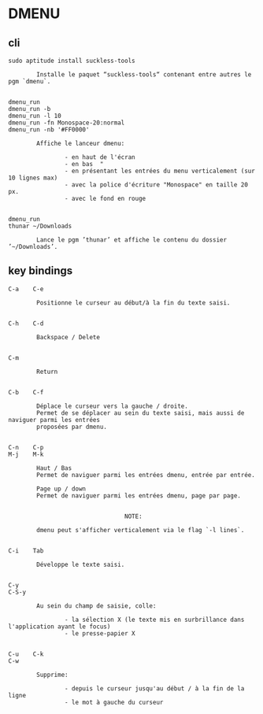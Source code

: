 # DMENU
## cli

    sudo aptitude install suckless-tools

            Installe le paquet “suckless-tools“ contenant entre autres le pgm `dmenu`.


    dmenu_run
    dmenu_run -b
    dmenu_run -l 10
    dmenu_run -fn Monospace-20:normal
    dmenu_run -nb '#FF0000'

            Affiche le lanceur dmenu:

                    - en haut de l'écran
                    - en bas  "
                    - en présentant les entrées du menu verticalement (sur 10 lignes max)
                    - avec la police d'écriture "Monospace" en taille 20 px.
                    - avec le fond en rouge


    dmenu_run
    thunar ~/Downloads

            Lance le pgm ’thunar’ et affiche le contenu du dossier ’~/Downloads’.

## key bindings

    C-a    C-e

            Positionne le curseur au début/à la fin du texte saisi.


    C-h    C-d

            Backspace / Delete


    C-m

            Return


    C-b    C-f

            Déplace le curseur vers la gauche / droite.
            Permet de se déplacer au sein du texte saisi, mais aussi de naviguer parmi les entrées
            proposées par dmenu.


    C-n    C-p
    M-j    M-k

            Haut / Bas
            Permet de naviguer parmi les entrées dmenu, entrée par entrée.

            Page up / down
            Permet de naviguer parmi les entrées dmenu, page par page.


                                     NOTE:

            dmenu peut s'afficher verticalement via le flag `-l lines`.


    C-i    Tab

            Développe le texte saisi.


    C-y
    C-S-y

            Au sein du champ de saisie, colle:

                    - la sélection X (le texte mis en surbrillance dans l'application ayant le focus)
                    - le presse-papier X


    C-u    C-k
    C-w

            Supprime:

                    - depuis le curseur jusqu'au début / à la fin de la ligne
                    - le mot à gauche du curseur
